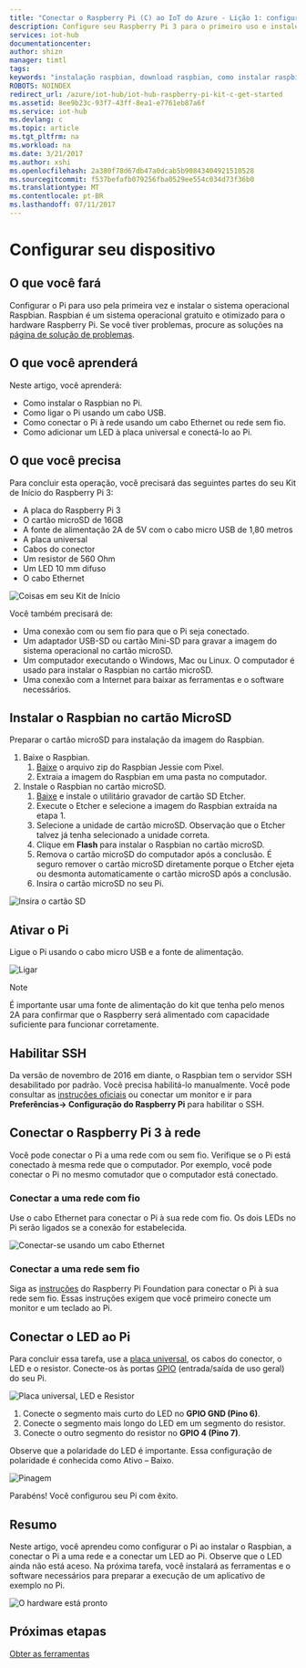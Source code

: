 ```yaml
---
title: "Conectar o Raspberry Pi (C) ao IoT do Azure - Lição 1: configurar dispositivo | Microsoft Docs"
description: Configure seu Raspberry Pi 3 para o primeiro uso e instale o SO Raspbian, um sistema operacional gratuito e otimizado para o hardware Raspberry Pi.
services: iot-hub
documentationcenter: 
author: shizn
manager: timtl
tags: 
keywords: "instalação raspbian, download raspbian, como instalar raspbian, configuração raspbian, instalação raspbian raspberry pi, raspberry pi instalar so, instalação de placa sd raspberry pi, conexão raspberry pi, conectar-se ao raspberry pi, conectividade raspberry pi"
ROBOTS: NOINDEX
redirect_url: /azure/iot-hub/iot-hub-raspberry-pi-kit-c-get-started
ms.assetid: 8ee9b23c-93f7-43ff-8ea1-e7761eb87a6f
ms.service: iot-hub
ms.devlang: c
ms.topic: article
ms.tgt_pltfrm: na
ms.workload: na
ms.date: 3/21/2017
ms.author: xshi
ms.openlocfilehash: 2a380f78d67db47a0dcab5b90843404921510528
ms.sourcegitcommit: f537befafb079256fba0529ee554c034d73f36b0
ms.translationtype: MT
ms.contentlocale: pt-BR
ms.lasthandoff: 07/11/2017
---
```

# <a name="configure-your-device"></a>Configurar seu dispositivo
## <a name="what-you-will-do"></a>O que você fará
Configurar o Pi para uso pela primeira vez e instalar o sistema operacional Raspbian. Raspbian é um sistema operacional gratuito e otimizado para o hardware Raspberry Pi. Se você tiver problemas, procure as soluções na [página de solução de problemas](iot-hub-raspberry-pi-kit-c-troubleshooting.md).

## <a name="what-you-will-learn"></a>O que você aprenderá
Neste artigo, você aprenderá:

* Como instalar o Raspbian no Pi.
* Como ligar o Pi usando um cabo USB.
* Como conectar o Pi à rede usando um cabo Ethernet ou rede sem fio.
* Como adicionar um LED à placa universal e conectá-lo ao Pi.

## <a name="what-you-need"></a>O que você precisa
Para concluir esta operação, você precisará das seguintes partes do seu Kit de Início do Raspberry Pi 3:

* A placa do Raspberry Pi 3
* O cartão microSD de 16GB
* A fonte de alimentação 2A de 5V com o cabo micro USB de 1,80 metros
* A placa universal
* Cabos do conector
* Um resistor de 560 Ohm
* Um LED 10 mm difuso
* O cabo Ethernet

![Coisas em seu Kit de Início](media/iot-hub-raspberry-pi-lessons/lesson1/starter_kit.jpg)

Você também precisará de:

* Uma conexão com ou sem fio para que o Pi seja conectado.
* Um adaptador USB-SD ou cartão Mini-SD para gravar a imagem do sistema operacional no cartão microSD.
* Um computador executando o Windows, Mac ou Linux. O computador é usado para instalar o Raspbian no cartão microSD.
* Uma conexão com a Internet para baixar as ferramentas e o software necessários.

## <a name="install-raspbian-on-the-microsd-card"></a>Instalar o Raspbian no cartão MicroSD
Preparar o cartão microSD para instalação da imagem do Raspbian.

1. Baixe o Raspbian.
   1. [Baixe](https://www.raspberrypi.org/downloads/raspbian/) o arquivo zip do Raspbian Jessie com Pixel.
   2. Extraia a imagem do Raspbian em uma pasta no computador.
2. Instale o Raspbian no cartão microSD.
   1. [Baixe](https://www.etcher.io) e instale o utilitário gravador de cartão SD Etcher.
   2. Execute o Etcher e selecione a imagem do Raspbian extraída na etapa 1.
   3. Selecione a unidade de cartão microSD.
      Observação que o Etcher talvez já tenha selecionado a unidade correta.
   4. Clique em **Flash** para instalar o Raspbian no cartão microSD.
   5. Remova o cartão microSD do computador após a conclusão.
      É seguro remover o cartão microSD diretamente porque o Etcher ejeta ou desmonta automaticamente o cartão microSD após a conclusão.
   6. Insira o cartão microSD no seu Pi.

![Insira o cartão SD](media/iot-hub-raspberry-pi-lessons/lesson1/insert_sdcard.jpg)

## <a name="turn-on-pi"></a>Ativar o Pi
Ligue o Pi usando o cabo micro USB e a fonte de alimentação.

![Ligar](media/iot-hub-raspberry-pi-lessons/lesson1/micro_usb_power_on.jpg)

> [!NOTE]
> É importante usar uma fonte de alimentação do kit que tenha pelo menos 2A para confirmar que o Raspberry será alimentado com capacidade suficiente para funcionar corretamente.

## <a name="enable-ssh"></a>Habilitar SSH
Da versão de novembro de 2016 em diante, o Raspbian tem o servidor SSH desabilitado por padrão. Você precisa habilitá-lo manualmente. Você pode consultar as [instruções oficiais](https://www.raspberrypi.org/documentation/remote-access/ssh/) ou conectar um monitor e ir para **Preferências-> Configuração do Raspberry Pi** para habilitar o SSH.

## <a name="connect-raspberry-pi-3-to-the-network"></a>Conectar o Raspberry Pi 3 à rede
Você pode conectar o Pi a uma rede com ou sem fio. Verifique se o Pi está conectado à mesma rede que o computador. Por exemplo, você pode conectar o Pi no mesmo comutador que o computador está conectado.

### <a name="connect-to-a-wired-network"></a>Conectar a uma rede com fio
Use o cabo Ethernet para conectar o Pi à sua rede com fio. Os dois LEDs no Pi serão ligados se a conexão for estabelecida.

![Conectar-se usando um cabo Ethernet](media/iot-hub-raspberry-pi-lessons/lesson1/connect_ethernet.jpg)

### <a name="connect-to-a-wireless-network"></a>Conectar a uma rede sem fio
Siga as [instruções](https://www.raspberrypi.org/learning/software-guide/wifi/) do Raspberry Pi Foundation para conectar o Pi à sua rede sem fio. Essas instruções exigem que você primeiro conecte um monitor e um teclado ao Pi.

## <a name="connect-the-led-to-pi"></a>Conectar o LED ao Pi
Para concluir essa tarefa, use a [placa universal](https://learn.sparkfun.com/tutorials/how-to-use-a-breadboard), os cabos do conector, o LED e o resistor. Conecte-os às portas [GPIO](https://www.raspberrypi.org/documentation/usage/gpio/) (entrada/saída de uso geral) do seu Pi.

![Placa universal, LED e Resistor](media/iot-hub-raspberry-pi-lessons/lesson1/breadboard_led_resistor.jpg)

1. Conecte o segmento mais curto do LED no **GPIO GND (Pino 6)**.
2. Conecte o segmento mais longo do LED em um segmento do resistor.
3. Conecte o outro segmento do resistor no **GPIO 4 (Pino 7)**.

Observe que a polaridade do LED é importante. Essa configuração de polaridade é conhecida como Ativo – Baixo.

![Pinagem](media/iot-hub-raspberry-pi-lessons/lesson1/pinout_breadboard.png)

Parabéns! Você configurou seu Pi com êxito.

## <a name="summary"></a>Resumo
Neste artigo, você aprendeu como configurar o Pi ao instalar o Raspbian, a conectar o Pi a uma rede e a conectar um LED ao Pi. Observe que o LED ainda não está aceso. Na próxima tarefa, você instalará as ferramentas e o software necessários para preparar a execução de um aplicativo de exemplo no Pi.

![O hardware está pronto](media/iot-hub-raspberry-pi-lessons/lesson1/hardware_ready.jpg)

## <a name="next-steps"></a>Próximas etapas
[Obter as ferramentas](iot-hub-raspberry-pi-kit-c-lesson1-get-the-tools-win32.md)

